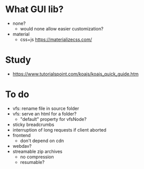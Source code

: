 # What GUI lib?
- none? 
  - would none allow easier customization?
- material
  - css+js https://materializecss.com/

# Study
- https://www.tutorialspoint.com/koajs/koajs_quick_guide.htm

# To do
- vfs: rename file in source folder
- vfs: serve an html for a folder?
  - "default" property for vfsNode?
- sticky breadcrumbs
- interruption of long requests if client aborted
- frontend
  - don't depend on cdn
- webdav?
- streamable zip archives
  - no compression 
  - resumable?